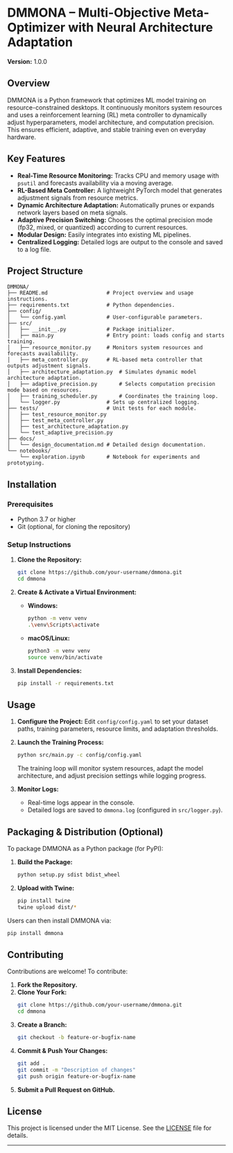 # DMMONA – Multi-Objective Meta-Optimizer with Neural Architecture Adaptation

**Version:** 1.0.0

## Overview
DMMONA is a Python framework that optimizes ML model training on resource-constrained desktops. It continuously monitors system resources and uses a reinforcement learning (RL) meta controller to dynamically adjust hyperparameters, model architecture, and computation precision. This ensures efficient, adaptive, and stable training even on everyday hardware.

## Key Features
- **Real-Time Resource Monitoring:** Tracks CPU and memory usage with `psutil` and forecasts availability via a moving average.
- **RL-Based Meta Controller:** A lightweight PyTorch model that generates adjustment signals from resource metrics.
- **Dynamic Architecture Adaptation:** Automatically prunes or expands network layers based on meta signals.
- **Adaptive Precision Switching:** Chooses the optimal precision mode (fp32, mixed, or quantized) according to current resources.
- **Modular Design:** Easily integrates into existing ML pipelines.
- **Centralized Logging:** Detailed logs are output to the console and saved to a log file.

## Project Structure
```
DMMONA/
├── README.md                   # Project overview and usage instructions.
├── requirements.txt            # Python dependencies.
├── config/
│   └── config.yaml             # User-configurable parameters.
├── src/
│   ├── __init__.py             # Package initializer.
│   ├── main.py                 # Entry point: loads config and starts training.
│   ├── resource_monitor.py     # Monitors system resources and forecasts availability.
│   ├── meta_controller.py      # RL-based meta controller that outputs adjustment signals.
│   ├── architecture_adaptation.py  # Simulates dynamic model architecture adaptation.
│   ├── adaptive_precision.py       # Selects computation precision mode based on resources.
│   ├── training_scheduler.py       # Coordinates the training loop.
│   └── logger.py               # Sets up centralized logging.
├── tests/                      # Unit tests for each module.
│   ├── test_resource_monitor.py
│   ├── test_meta_controller.py
│   ├── test_architecture_adaptation.py
│   └── test_adaptive_precision.py
├── docs/
│   └── design_documentation.md # Detailed design documentation.
└── notebooks/
    └── exploration.ipynb       # Notebook for experiments and prototyping.
```

## Installation

### Prerequisites
- Python 3.7 or higher
- Git (optional, for cloning the repository)

### Setup Instructions
1. **Clone the Repository:**
   ```bash
   git clone https://github.com/your-username/dmmona.git
   cd dmmona
   ```

2. **Create & Activate a Virtual Environment:**

   - **Windows:**
     ```bash
     python -m venv venv
     .\venv\Scripts\activate
     ```
   - **macOS/Linux:**
     ```bash
     python3 -m venv venv
     source venv/bin/activate
     ```

3. **Install Dependencies:**
   ```bash
   pip install -r requirements.txt
   ```

## Usage

1. **Configure the Project:**
   Edit `config/config.yaml` to set your dataset paths, training parameters, resource limits, and adaptation thresholds.

2. **Launch the Training Process:**
   ```bash
   python src/main.py -c config/config.yaml
   ```
   The training loop will monitor system resources, adapt the model architecture, and adjust precision settings while logging progress.

3. **Monitor Logs:**
   - Real-time logs appear in the console.
   - Detailed logs are saved to `dmmona.log` (configured in `src/logger.py`).

## Packaging & Distribution (Optional)
To package DMMONA as a Python package (for PyPI):

1. **Build the Package:**
   ```bash
   python setup.py sdist bdist_wheel
   ```
2. **Upload with Twine:**
   ```bash
   pip install twine
   twine upload dist/*
   ```

Users can then install DMMONA via:
```bash
pip install dmmona
```

## Contributing

Contributions are welcome! To contribute:

1. **Fork the Repository.**
2. **Clone Your Fork:**
   ```bash
   git clone https://github.com/your-username/dmmona.git
   cd dmmona
   ```
3. **Create a Branch:**
   ```bash
   git checkout -b feature-or-bugfix-name
   ```
4. **Commit & Push Your Changes:**
   ```bash
   git add .
   git commit -m "Description of changes"
   git push origin feature-or-bugfix-name
   ```
5. **Submit a Pull Request on GitHub.**

## License
This project is licensed under the MIT License. See the [LICENSE](LICENSE) file for details.

---
